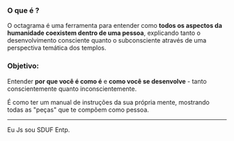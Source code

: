 ### O que é ? 

O octagrama é uma ferramenta para entender como **todos os aspectos da humanidade coexistem dentro de uma pessoa**, explicando tanto o desenvolvimento consciente quanto o subconsciente através de uma perspectiva temática dos templos.

### Objetivo:

Entender **por que você é como é** e **como você se desenvolve** - tanto conscientemente quanto inconscientemente.

É como ter um manual de instruções da sua própria mente, mostrando todas as "peças" que te compõem como pessoa.

---

Eu Js sou SDUF Entp. 


